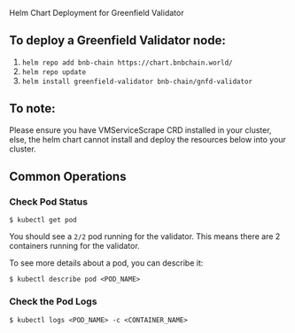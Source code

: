 Helm Chart Deployment for Greenfield Validator

## To deploy a Greenfield Validator node:
1. `helm repo add bnb-chain https://chart.bnbchain.world/`
2. `helm repo update`
3. `helm install greenfield-validator bnb-chain/gnfd-validator`

## To note:
Please ensure you have VMServiceScrape CRD installed in your cluster, else, the helm chart cannot install and deploy the resources below into your cluster.

## Common Operations

### Check Pod Status

```
$ kubectl get pod
```

You should see a `2/2` pod running for the validator. This means there are 2 containers running for the validator.

To see more details about a pod, you can describe it:

```
$ kubectl describe pod <POD_NAME> 
```

### Check the Pod Logs 

```
$ kubectl logs <POD_NAME> -c <CONTAINER_NAME>